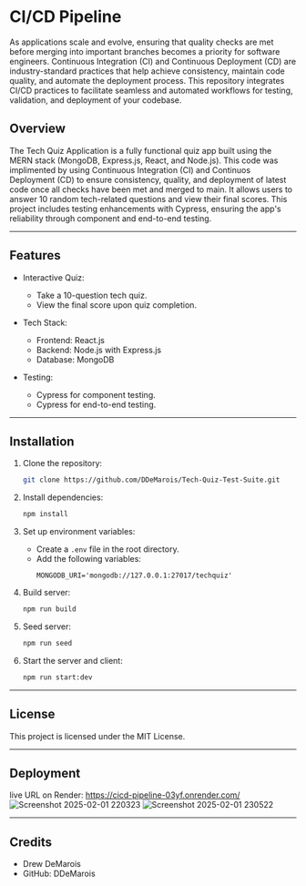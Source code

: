 # CI/CD Pipeline

As applications scale and evolve, ensuring that quality checks are met before merging into important branches becomes a priority for software engineers. Continuous Integration (CI) and Continuous Deployment (CD) are industry-standard practices that help achieve consistency, maintain code quality, and automate the deployment process. 
This repository integrates CI/CD practices to facilitate seamless and automated workflows for testing, validation, and deployment of your codebase.

## Overview

The Tech Quiz Application is a fully functional quiz app built using the MERN stack (MongoDB, Express.js, React, and Node.js). This code was implimented by using Continuous Integration (CI) and Continuos Deployment (CD) to ensure consistency, quality, and deployment of latest code once all checks have been met and merged to main. It allows users to answer 10 random tech-related questions and view their final scores. This project includes testing enhancements with Cypress, ensuring the app's reliability through component and end-to-end testing.

---

## Features

- Interactive Quiz:
   - Take a 10-question tech quiz.
   - View the final score upon quiz completion.

- Tech Stack:
   - Frontend: React.js
   - Backend: Node.js with Express.js
   - Database: MongoDB

- Testing:
   - Cypress for component testing.
   - Cypress for end-to-end testing.

---

## Installation

1. Clone the repository:
   ```bash
   git clone https://github.com/DDeMarois/Tech-Quiz-Test-Suite.git
   ```

2. Install dependencies:
   ```bash
   npm install
   ```

3. Set up environment variables:
   - Create a `.env` file in the root directory.
   - Add the following variables:
     ```env
     MONGODB_URI='mongodb://127.0.0.1:27017/techquiz'
     ```

4. Build server:
   ```bash
   npm run build
   ```
   
5. Seed server:
   ```bash
   npm run seed
   ```

6. Start the server and client:
   ```bash
   npm run start:dev
   ```
   
---

## License

This project is licensed under the MIT License.

---

## Deployment

live URL on Render: https://cicd-pipeline-03yf.onrender.com/
![Screenshot 2025-02-01 220323](https://github.com/user-attachments/assets/de61a6bf-3285-4d23-99e9-63858c1d3fc9)
![Screenshot 2025-02-01 230522](https://github.com/user-attachments/assets/8f1ddd3a-8839-4da8-b4f3-7d5dd2898030)

---

## Credits

- Drew DeMarois
- GitHub: DDeMarois

